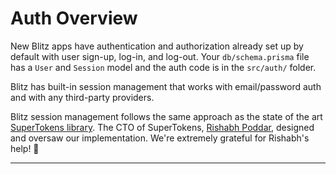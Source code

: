# Auth Overview

New Blitz apps have authentication and authorization already set up by
default with user sign-up, log-in, and log-out. Your `db/schema.prisma`
file has a `User` and `Session` model and the auth code is in the
`src/auth/` folder.

Blitz has built-in session management that works with email/password auth
and with any third-party providers.

Blitz session management follows the same approach as the state of the art
[SuperTokens library](https://supertokens.com). The CTO of SuperTokens,
[Rishabh Poddar](https://twitter.com/rishpoddar), designed and oversaw our
implementation. We're extremely grateful for Rishabh's help! 🙏



---

